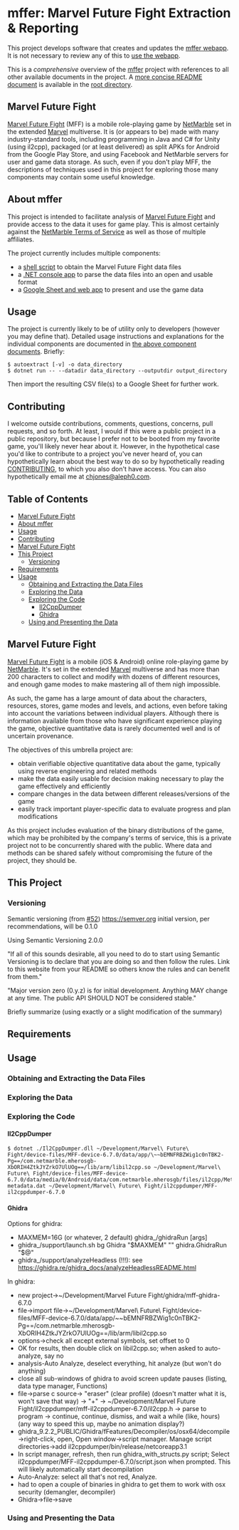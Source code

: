 # mffer: Marvel Future Fight Extraction & Reporting

This project develops software that creates and updates the [mffer webapp](https://mffer.org). It is not necessary to review any of this to [use the webapp](https://mffer.org).

This is a _comprehensive_ overview of the [mffer](https://github.com/therealchjones/mffer) project with references to all other available documents in the project. A [more concise README document](../README.md) is available in the [root directory](../).

## Marvel Future Fight

[Marvel Future Fight](http://www.marvelfuturefight.com/) (MFF) is a mobile role-playing game by [NetMarble](https://company.netmarble.com/) set in the extended [Marvel](https://www.marvel.com/) multiverse. It is (or appears to be) made with many industry-standard tools, including programming in Java and C# for Unity (using il2cpp), packaged (or at least delivered) as split APKs for Android from the Google Play Store, and using Facebook and NetMarble servers for user and game data storage. As such, even if you don't play MFF, the descriptions of techniques used in this project for exploring those many components may contain some useful knowledge.

## About mffer

This project is intended to facilitate analysis of [Marvel Future Fight](#marvel-future-fight) and provide access to the data it uses for game play. This is almost certainly against the [NetMarble Terms of Service](https://help.netmarble.com/terms/terms_of_service_en?locale=&lcLocale=en) as well as those of multiple affiliates.

The project currently includes multiple components:

-   a [shell script](docs/autoextract.md) to obtain the Marvel Future Fight data files
-   a [.NET console app](docs/mffer.md) to parse the data files into an open and usable format
-   a [Google Sheet and web app](docs/webapp.md) to present and use the game data

## Usage

The project is currently likely to be of utility only to developers (however you may define that). Detailed usage instructions and explanations for the individual components are documented in [the above component documents](#about-mffer). Briefly:

```
$ autoextract [-v] -o data_directory
$ dotnet run -- --datadir data_directory --outputdir output_directory
```

Then import the resulting CSV file(s) to a Google Sheet for further work.

## Contributing

I welcome outside contributions, comments, questions, concerns, pull requests, and so forth. At least, I would if this were a public project in a public repository, but because I prefer not to be booted from my favorite game, you'll likely never hear about it. However, in the hypothetical case you'd like to contribute to a project you've never heard of, you can hypothetically learn about the best way to do so by hypothetically reading [CONTRIBUTING](docs/CONTRIBUTING.md), to which you also don't have access. You can also hypothetically email me at <chjones@aleph0.com>.

## Table of Contents

- [Marvel Future Fight](#marvel-future-fight)
- [About mffer](#about-mffer)
- [Usage](#usage)
- [Contributing](#contributing)
- [Marvel Future Fight](#marvel-future-fight-1)
- [This Project](#this-project)
	- [Versioning](#versioning)
- [Requirements](#requirements)
- [Usage](#usage-1)
	- [Obtaining and Extracting the Data Files](#obtaining-and-extracting-the-data-files)
	- [Exploring the Data](#exploring-the-data)
	- [Exploring the Code](#exploring-the-code)
		- [Il2CppDumper](#il2cppdumper)
		- [Ghidra](#ghidra)
	- [Using and Presenting the Data](#using-and-presenting-the-data)

## Marvel Future Fight

[Marvel Future Fight](http://www.marvelfuturefight.com/) is a mobile (iOS & Android) online role-playing game by [NetMarble](https://company.netmarble.com/). It's set in the extended [Marvel](https://www.marvel.com/) multiverse and has more than 200 characters to collect and modify with dozens of different resources, and enough game modes to make mastering all of them nigh impossible.

As such, the game has a large amount of data about the characters, resources, stores, game modes and levels, and actions, even before taking into account the variations between individual players. Although there is information available from those who have significant experience playing the game, objective quantitative data is rarely documented well and is of uncertain provenance.

The objectives of this umbrella project are:

-   obtain verifiable objective quantitative data about the game, typically using reverse engineering and related methods
-   make the data easily usable for decision making necessary to play the game effectively and efficiently
-   compare changes in the data between different releases/versions of the game
-   easily track important player-specific data to evaluate progress and plan modifications

As this project includes evaluation of the binary distributions of the game, which may be prohibited by the company's terms of service, this is a private project not to be concurrently shared with the public. Where data and methods can be shared safely without compromising the future of the project, they should be.

## This Project

### Versioning

Semantic versioning (from [#52](https://github.com/therealchjones/mffer/issues/52)) https://semver.org
initial version, per recommendations, will be 0.1.0

Using Semantic Versioning 2.0.0

"If all of this sounds desirable, all you need to do to start using Semantic Versioning is to declare that you are doing so and then follow the rules. Link to this website from your README so others know the rules and can benefit from them."

"Major version zero (0.y.z) is for initial development. Anything MAY change at any time. The public API SHOULD NOT be considered stable."

Briefly summarize (using exactly or a slight modification of the summary)

## Requirements

## Usage

### Obtaining and Extracting the Data Files

### Exploring the Data

### Exploring the Code

#### Il2CppDumper

    $ dotnet ./Il2CppDumper.dll ~/Development/Marvel\ Future\ Fight/device-files/MFF-device-6.7.0/data/app/\~~bEMNFRBZWig1c0nTBK2-Pg==/com.netmarble.mherosgb-XbORIH4ZtkJYZrkO7UlUOg==/lib/arm/libil2cpp.so ~/Development/Marvel\ Future\ Fight/device-files/MFF-device-6.7.0/data/media/0/Android/data/com.netmarble.mherosgb/files/il2cpp/Metadata/global-metadata.dat ~/Development/Marvel\ Future\ Fight/il2cppdumper/MFF-il2cppdumper-6.7.0

#### Ghidra

Options for ghidra:

-   MAXMEM=16G (or whatever, 2 default) ghidra\_<version>/ghidraRun [args]
-   ghidra\_<version>/support/launch.sh bg Ghidra "$MAXMEM" "" ghidra.GhidraRun "$@"
-   ghidra\_<version>/support/analyzeHeadless (!!!): see https://ghidra.re/ghidra_docs/analyzeHeadlessREADME.html

In ghidra:

-   new project->~/Development/Marvel Future Fight/ghidra/mff-ghidra-6.7.0
-   file->import file->~/Development/Marvel\ Future\ Fight/device-files/MFF-device-6.7.0/data/app/\~~bEMNFRBZWig1c0nTBK2-Pg==/com.netmarble.mherosgb-XbORIH4ZtkJYZrkO7UlUOg==/lib/arm/libil2cpp.so
-   options->check all except external symbols, set offset to 0
-   OK for results, then double click on libil2cpp.so; when asked to auto-analyze, say no
-   analysis-Auto Analyze, deselect everything, hit analyze (but won't do anything)
-   close all sub-windows of ghidra to avoid screen update pauses (listing, data type manager, Functions)
-   file->parse c source-> "eraser" (clear profile) (doesn't matter what it is, won't save that way) -> "+" -> ~/Development/Marvel Future Fight/il2cppdumper/mff-il2cppdumper-6.7.0/il2cpp.h -> parse to program -> continue, continue, dismiss, and wait a while (like, hours) (any way to speed this up, maybe no animation display?)
-   ghidra_9.2.2_PUBLIC/Ghidra/fFeatures/Decompiler/os/osx64/decompile->right-click, open, Open
    window->script manager. Manage script directories->add il2cppdumper/bin/release/netcoreapp3.1
-   In script manager, refresh, then run ghidra_with_structs.py script; Select il2cppdumper/MFF-il2cppdumper-6.7.0/script.json when prompted. This will likely automatically start decompilation
-   Auto-Analyze: select all that's not red, Analyze.
-   had to open a couple of binaries in ghidra to get them to work with osx security (demangler, decompiler)
-   Ghidra->file->save

### Using and Presenting the Data
